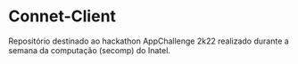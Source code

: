 # Connet-Client
Repositório destinado ao hackathon AppChallenge 2k22 realizado durante a semana da computação (secomp) do Inatel.
